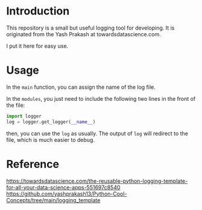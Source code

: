# Introduction
This repository is a small but useful logging tool for developing. It is originated from the Yash Prakash at towardsdatascience.com.

I put it here for easy use. 

# Usage
In the `main` function, you can assign the name of the log file.

In the `modules`, you just need to include the following two lines in the front of the file:
```python
import logger
log = logger.get_logger(__name__)
```

then, you can use the `log` as usually. The output of `log` will redirect to the file, which is much easier to debug.



# Reference
https://towardsdatascience.com/the-reusable-python-logging-template-for-all-your-data-science-apps-551697c8540
https://github.com/yashprakash13/Python-Cool-Concepts/tree/main/logging_template
